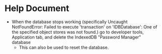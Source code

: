# Help Document
* When the database stops working (specifically Uncaught NotFoundError: Failed to execute 'transaction' on 'IDBDatabase': One of the specified object stores was not found.) go to developer tools, Application tab, and delete the IndexedDB "Password Manager" database
  * This can also be used to reset the database.